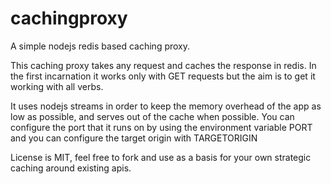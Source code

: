 # cachingproxy
A simple nodejs redis based caching proxy.

This caching proxy takes any request and caches the response in redis. In the first incarnation it works only with GET requests but the aim is to get it working with all verbs.

It uses nodejs streams in order to keep the memory overhead of the app as low as possible, and serves out of the cache when possible. You can configure the port that it runs on by using the environment variable PORT and you can configure the target origin with TARGETORIGIN

License is MIT, feel free to fork and use as a basis for your own strategic caching around existing apis.
